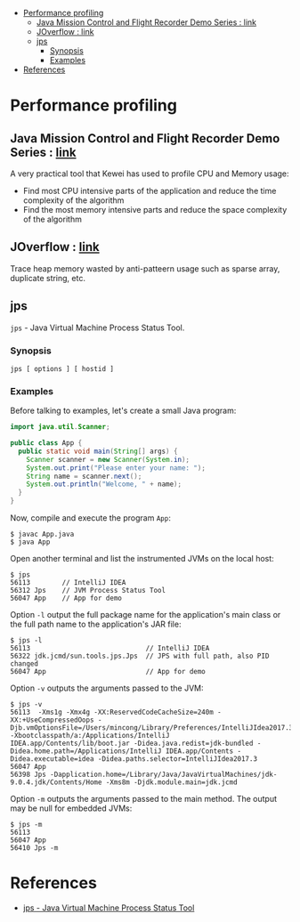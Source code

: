 
- [Performance profiling](#performance-profiling)
    - [Java Mission Control and Flight Recorder Demo Series : link](#java-mission-control-and-flight-recorder-demo-series-link)
    - [JOverflow : link](#joverflow-link)
    - [jps](#jps)
        - [Synopsis](#synopsis)
        - [Examples](#examples)
- [References](#references)

# Performance profiling

## Java Mission Control and Flight Recorder Demo Series : [link](https://www.youtube.com/playlist?list=PLKCk3OyNwIzsEVDq6zErLW7HSkY7aqdeT)

A very practical tool that Kewei has used to profile CPU and Memory usage:
* Find most CPU intensive parts of the application and reduce the time complexity of the algorithm
* Find the most memory intensive parts and reduce the space complexity of the algorithm

## JOverflow : [link](http://bit.ly/2f6eFLN)

Trace heap memory wasted by anti-patteern usage such as sparse array, duplicate string, etc.

## jps

`jps` - Java Virtual Machine Process Status Tool.

### Synopsis

    jps [ options ] [ hostid ]

### Examples

Before talking to examples, let's create a small Java program:

```java
import java.util.Scanner;

public class App {
  public static void main(String[] args) {
    Scanner scanner = new Scanner(System.in);
    System.out.print("Please enter your name: ");
    String name = scanner.next();
    System.out.println("Welcome, " + name);
  }
}
```

Now, compile and execute the program `App`:

```
$ javac App.java
$ java App
```

Open another terminal and list the instrumented JVMs on the local host:

```
$ jps
56113        // IntelliJ IDEA
56312 Jps    // JVM Process Status Tool
56047 App    // App for demo
```

Option `-l` output the full package name for the application's main class or the
full path name to the application's JAR file:

```
$ jps -l
56113                             // IntelliJ IDEA
56322 jdk.jcmd/sun.tools.jps.Jps  // JPS with full path, also PID changed
56047 App                         // App for demo
```

Option `-v` outputs the arguments passed to the JVM:

```
$ jps -v
56113  -Xms1g -Xmx4g -XX:ReservedCodeCacheSize=240m -XX:+UseCompressedOops -Djb.vmOptionsFile=/Users/mincong/Library/Preferences/IntelliJIdea2017.3/idea.vmoptions -Xbootclasspath/a:/Applications/IntelliJ IDEA.app/Contents/lib/boot.jar -Didea.java.redist=jdk-bundled -Didea.home.path=/Applications/IntelliJ IDEA.app/Contents -Didea.executable=idea -Didea.paths.selector=IntelliJIdea2017.3
56047 App
56398 Jps -Dapplication.home=/Library/Java/JavaVirtualMachines/jdk-9.0.4.jdk/Contents/Home -Xms8m -Djdk.module.main=jdk.jcmd
```

Option `-m` outputs the arguments passed to the main method. The output may be
null for embedded JVMs:

```
$ jps -m
56113
56047 App
56410 Jps -m
```

# References

- [jps - Java Virtual Machine Process Status Tool][jps]

[jps]: https://docs.oracle.com/javase/7/docs/technotes/tools/share/jps.html